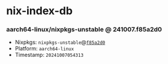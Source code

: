 # nix-index-db
### aarch64-linux/nixpkgs-unstable @ 241007.f85a2d0
- Nixpkgs: `nixpkgs-unstable`@[`f85a2d0`](https://github.com/NixOS/nixpkgs/commit/f85a2d005e83542784a755ca8da112f4f65c4aa4)
- Platform: `aarch64-linux`
- Timestamp: `20241007054313`
